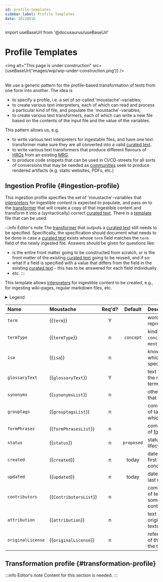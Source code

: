 ```yaml
---
id: profile-templates
sidebar_label: Profile Templates
date: 20220816
---
```


import useBaseUrl from '@docusaurus/useBaseUrl'

# Profile Templates

<img
  alt="This page is under construction"
  src={useBaseUrl('images/wip/wip-under-construction.png')}
/><br/><br/>

We use a generic pattern for the profile-based transformation of texts from one form into another. The idea is
- to specify a profile, i.e. a  set of so-called 'moustache'-variables;
- to create various text interpreters, each of which can read and process a particular kind of file, and populate the 'moustache'-variables;
- to create various text transformers, each of which can write a new file based on the contents of the input file and the value of the variables.

This pattern allows us, e.g.
- to write various text interpreters for ingestable files, and have one text transformer make sure they are all converted into a valid [curated text](@).
- to write various text transformers that produce different flavours of [HRGs](@) from an existing [MRG](@).
- to produce code snippets that can be used in CI/CD-streets for all sorts of conversions that may be needed as [communities](@) seek to produce rendered artifacts (e.g. static websites, PDFs, etc.)

## Ingestion Profile {#ingestion-profile}

This ingestion profile specifies the set of 'moustache'-variables that [interpreters](@) for ingestible content is expected to  populate, and pass on to the [transformer](@) that will create a copy of that ingestible content and transform it into a (syntactically) correct [curated text](@). There is a [template](docs/spec-files/ingestion.profile) file that can be used.

:::info Editor's note
The [transformer](@) that outputs a [curated text](@) still needs to be specified. Specifically, the specification should document what needs to be done in case a [curated text](@) exists whose `term` field matches the `term` field of the newly ingested file. Answers should be given for questions like:
- is the entire front matter going to be constructed from scratch, or is the front matter of the existing [curated text](@) going to be reused, and if so:
- what if a field is specified with a value that differs from the field in the existing [curated text](@) - this has to be answered for each field individually.
- etc.
:::

This template allows [interpreters](@) for ingestible content to be created, e.g., for ingesting wiki-pages, regular markdown files, etc.

<details>
  <summary>Legend</summary>

1. **`Name`** contains the field name;
2. **`Moustache`** specifies the name of the variable, in so-called [moustache](https://mustache.github.io/mustache.5.html) format
3. **`Req'd`** specifies whether (`Y`) or not (`n`, or `F`) the field is required to be present as a header field. The `F` means that we reserve this field for Future Use.
4/ **`Default`** specifies the value that the interpreter must use as a default value for the variable in case the interpreted text does not specify a value. If no default is specified, the default value is "empty" or "void".
3. **`Description`** specifies the meaning of the field, and other things you may need to know, e.g. why it is needed, a required syntax, etc.

</details>

| Name              | Moustache            | Req'd? | Default  | Description |
| :---------------- | :------------------- | :----: | :------: | :---------- |
| `term`            | {{`term`}}             | Y  |            | word/phrase that represents a concept. |
| `termType`        | {{`termType`}}         | n  | `concept`  | kind of concept (e.g. `concept` (default), or `mental model`). |
| `isa`             | {{`isa`}}              | n  |            | knowledge artifact of which this is a specialization. |
| `glossaryText`    | {{`glossaryText`}}     | Y  |            | text that summarizes the meaning of the term. |
| `synonyms`        | {{`synonymsList`}}     | n  |            | other words/phrases that mean the same. |
| `grouptags`       | {{`grouptagsList`}}    | n  |            | comma-separated list of tags/keywords to which the term belongs. |
| `formPhrases`     | {{`formPhrasesList`}}  | n  |            | comma-separated list of [formPhrases](https://tno-terminology-design.github.io/tev2-specifications/docs/spec-syntax/form-phrase-syntax) |
| `status`          | {{`status`}}           | n  | `proposed` | status/phase in the lifecycle of the term. |
| `created`         | {{`created`}}          | n  | today      | date when the term was first conceived/documented. |
| `updated`         | {{`updated`}}          | n  | today      | date when the term was last updated. |
| `contributors`    | {{`ContributorsList`}} | n  |            | comma-separated list of texts, each of which somehow represents a contributor. |
| `attribution`     | {{`attribution`}}      | n  |            | text that credits the original creation of the texts in the document. |
| `originalLicense` | {{`originalLicense`}}  | n  |            | reference to the license of the work from which the texts were derived. |

## Transformation profile {#transformation-profile}

:::info Editor's note
Content for this section is needed.
:::
